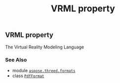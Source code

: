﻿---
title: VRML property
second_title: Aspose.3D for Python via .NET API References
description: 
type: docs
weight: 530
url: /aspose.threed.formats/pdfformat/vrml/
is_root: false
---

## VRML property


The Virtual Reality Modeling Language

### See Also
* module [`aspose.threed.formats`](../../)
* class [`PdfFormat`](/3d/python-net/aspose.threed.formats/pdfformat)
